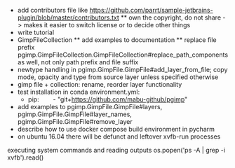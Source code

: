 * add contributors file like https://github.com/parrt/sample-jetbrains-plugin/blob/master/contributors.txt
** own the copyright, do not share -> makes it easier to switch license or to decide other things
* write tutorial
* GimpFileCollection
** add examples to documentation
** replace file prefix pgimp.GimpFileCollection.GimpFileCollection#replace_path_components as well, not only path prefix and file suffix
* newtype handling in pgimp.GimpFile.GimpFile#add_layer_from_file; copy mode, opacity and type from source layer unless specified otherwise
* gimp file + collection: rename, reorder layer functionality
* test installation in conda environment.yml:
  - pip:
    - "git+https://github.com/mabu-github/pgimp"
* add examples to pgimp.GimpFile.GimpFile#layers, pgimp.GimpFile.GimpFile#layer_names, pgimp.GimpFile.GimpFile#remove_layer
* describe how to use docker compose build environment in pycharm
* on ubuntu 16.04 there will be defunct and leftover xvfb-run processes

executing system commands and reading outputs
os.popen('ps -A | grep -i xvfb').read()
